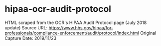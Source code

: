 # hipaa-ocr-audit-protocol
HTML scraped from the OCR's HIPAA Audit Protocol page (July 2018 update)
Source URL: https://www.hhs.gov/hipaa/for-professionals/compliance-enforcement/audit/protocol/index.html
Original Capture Date: 2019/11/23

